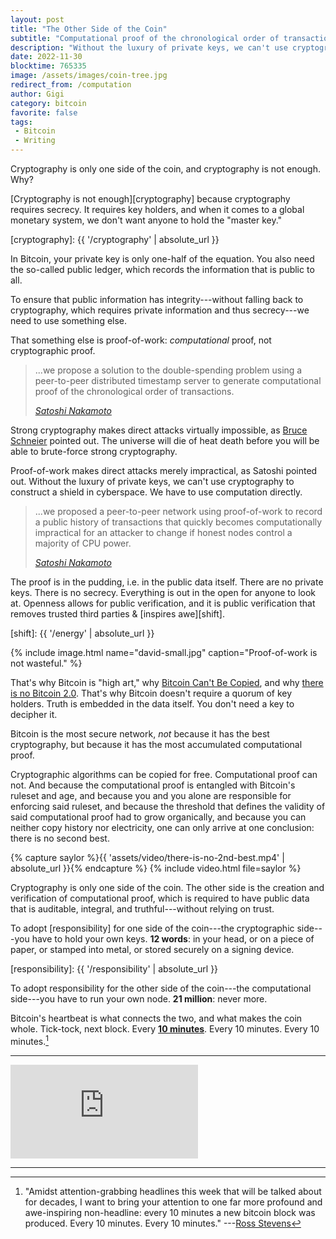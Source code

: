 ```yaml
---
layout: post
title: "The Other Side of the Coin"
subtitle: "Computational proof of the chronological order of transactions"
description: "Without the luxury of private keys, we can't use cryptography to construct a shield in cyberspace. We have to use computation directly."
date: 2022-11-30
blocktime: 765335
image: /assets/images/coin-tree.jpg
redirect_from: /computation
author: Gigi
category: bitcoin
favorite: false
tags:
 - Bitcoin
 - Writing
---
```


Cryptography is only one side of the coin, and cryptography is not
enough. Why? 

[Cryptography is not enough][cryptography] because cryptography requires
secrecy. It requires key holders, and when it comes to a global monetary system,
we don\'t want anyone to hold the \"master key.\"

[cryptography]: {{ '/cryptography' | absolute_url }}

In Bitcoin, your private key is only one-half of the equation. You also need the
so-called public ledger, which records the information that is public to all.

To ensure that public information has integrity---without falling back to
cryptography, which requires private information and thus secrecy---we need to
use something else. 

That something else is proof-of-work: *computational* proof,
not cryptographic proof.

> ...we propose a solution to the double-spending problem using a
> peer-to-peer distributed timestamp server to generate computational
> proof of the chronological order of transactions.
>
> <cite>[Satoshi Nakamoto][wp]</cite>

[wp]: https://dergigi.com/bitcoin.pdf

Strong cryptography makes direct attacks virtually impossible, as [Bruce
Schneier](https://21lessons.com/15/) pointed out. The universe will die
of heat death before you will be able to brute-force strong
cryptography. 

Proof-of-work makes direct attacks merely impractical, as Satoshi
pointed out. Without the luxury of private keys, we can\'t use
cryptography to construct a shield in cyberspace. We have to use
computation directly.

> ...we proposed a peer-to-peer network using proof-of-work to record a
> public history of transactions that quickly becomes computationally
> impractical for an attacker to change if honest nodes control a majority
> of CPU power.
>
> <cite>[Satoshi Nakamoto][wp]</cite>

The proof is in the pudding, i.e. in the public data itself. There are
no private keys. There is no secrecy. Everything is out in the open for
anyone to look at. Openness allows for public verification, and it is
public verification that removes trusted third parties & [inspires awe][shift].

[shift]: {{ '/energy' | absolute_url }}

{% include image.html name="david-small.jpg" caption="Proof-of-work is not wasteful." %}

That\'s why Bitcoin is \"high art,\" why [Bitcoin Can\'t Be
Copied](https://bitcoin-resources.com/articles/bitcoin-cant-be-copied/),
and why [there is no Bitcoin
2.0](https://bitcoin-resources.com/articles/thereisno-bitcoin20/).
That\'s why Bitcoin doesn\'t require a quorum of key holders. Truth is
embedded in the data itself. You don\'t need a key to decipher it.

Bitcoin is the most secure network, _not_ because it has the best
cryptography, but because it has the most accumulated computational
proof. 

Cryptographic algorithms can be copied for free. Computational
proof can not. And because the computational proof is entangled with
Bitcoin\'s ruleset and age, and because you and you alone are
responsible for enforcing said ruleset, and because the threshold that
defines the validity of said computational proof had to grow
organically, and because you can neither copy history nor electricity,
one can only arrive at one conclusion: there is no second best.

{% capture saylor %}{{ 'assets/video/there-is-no-2nd-best.mp4' | absolute_url }}{% endcapture %}
{% include video.html file=saylor %}

Cryptography is only one side of the coin. The other side is the
creation and verification of computational proof, which is required to
have public data that is auditable, integral, and truthful---without
relying on trust. 

To adopt [responsibility] for one side of the coin---the cryptographic
side---you have to hold your own keys. **12 words**: in your head, or on a piece
of paper, or stamped into metal, or stored securely on a signing device.

[responsibility]: {{ '/responsibility' | absolute_url }}

To adopt responsibility for the other side of the coin---the computational
side---you have to run your own node. **21 million**: never more.

Bitcoin\'s heartbeat is what connects the two, and what makes the coin whole.
Tick-tock, next block. Every [**10 minutes**](https://21-ways.com/2/). Every 10
minutes. Every 10 minutes.[^fn-ross]

[^fn-ross]: "Amidst attention-grabbing headlines this week that will be talked about for decades, I want to bring your attention to one far more profound and awe-inspiring non-headline: every 10 minutes a new bitcoin block was produced. Every 10 minutes. Every 10 minutes." ---[Ross Stevens][ross]

[ross]: https://archive.ph/v0xwH

---

<div class="flex-vid">
  <iframe src="https://www.youtube-nocookie.com/embed/C7ynm0Zkwfk" frameborder="0" allow="accelerometer; autoplay; clipboard-write; encrypted-media; gyroscope; picture-in-picture" allowfullscreen></iframe>
</div>

---